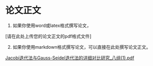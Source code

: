 # 论文正文

1. 如果你使用word或latex格式撰写论文，

[请在此处上传您的论文正文的pdf格式文件]

2. 如果你使用markdown格式撰写论文，可以直接在此处撰写论文正文。

[Jacobi迭代法与Gauss-Seidel迭代法的详细对比研究_八组(1).pdf](https://github.com/user-attachments/files/20895707/Jacobi.Gauss-Seidel._.1.pdf)
